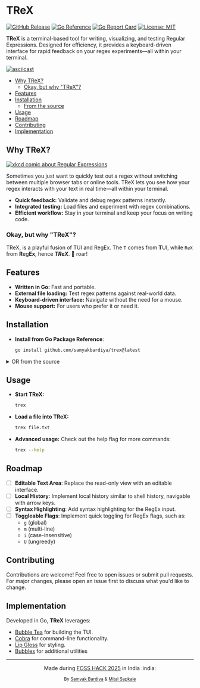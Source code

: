 <!-- markdownlint-disable MD033 -->
<!-- marksman:disable MD033 -->

# TReX

<!-- markdownlint-disable MD013 -->
<p>
  <a href="https://github.com/samyakbardiya/trex/releases"><img src="https://img.shields.io/github/v/release/samyakbardiya/trex" alt="GitHub Release"></a>
  <a href="https://pkg.go.dev/github.com/samyakbardiya/trex"><img src="https://pkg.go.dev/badge/github.com/samyakbardiya/trex.svg" alt="Go Reference"></a>
  <a href="https://goreportcard.com/report/github.com/samyakbardiya/trex"><img src="https://goreportcard.com/badge/github.com/samyakbardiya/trex" alt="Go Report Card"></a>
  <a href="./LICENSE"><img src="https://img.shields.io/badge/License-MIT-yellow.svg" alt="License: MIT"></a>
</p>
<!-- markdownlint-enable MD013 -->

**TReX** is a terminal-based tool for writing, visualizing, and testing Regular
Expressions. Designed for efficiency, it provides a keyboard-driven interface
for rapid feedback on your regex experiments—all within your terminal.

[![asciicast](https://asciinema.org/a/704948.svg)](https://asciinema.org/a/704948)

<!-- markdownlint-disable MD004 -->
<!-- markdownlint-disable MD007 -->

<!-- toc -->

- [Why TReX?](#why-trex)
  * [Okay, but why "TReX"?](#okay-but-why-trex)
- [Features](#features)
- [Installation](#installation)
  * [From the source](#from-the-source)
- [Usage](#usage)
- [Roadmap](#roadmap)
- [Contributing](#contributing)
- [Implementation](#implementation)

<!-- tocstop -->

<!-- markdownlint-enable MD004 -->
<!-- markdownlint-enable MD007 -->

## Why TReX?

[![xkcd comic about Regular Expressions](https://imgs.xkcd.com/comics/regular_expressions.png)](https://xkcd.com/208)

Sometimes you just want to quickly test out a regex without switching between
multiple browser tabs or online tools. TReX lets you see how your regex
interacts with your text in real time—all within your terminal.

- **Quick feedback:** Validate and debug regex patterns instantly.
- **Integrated testing:** Load files and experiment with regex combinations.
- **Efficient workflow:** Stay in your terminal and keep your focus on writing code.

### Okay, but why "TReX"?

TReX, is a playful fusion of TUI and RegEx.
The `T` comes from **T**UI, while `ReX` from **R**eg**Ex**, hence **_TReX_**.
:t-rex: roar!

## Features

- **Written in Go:** Fast and portable.
- **External file loading:** Test regex patterns against real-world data.
- **Keyboard-driven interface:** Navigate without the need for a mouse.
- **Mouse support:** For users who prefer it or need it.

## Installation

- **Install from Go Package Reference**:

  ```sh
  go install github.com/samyakbardiya/trex@latest
  ```

<details>
  <summary>OR from the source</summary>

### From the source

- **Clone the repository:**

  ```sh
  git clone https://github.com/samyakbardiya/trex.git
  cd trex
  ```

- **Build the application:**

  ```sh
  go install
  go build
  ```

  - **_Optionally_, you can copy the binary to your `PATH`:**

    ```sh
    cp ./trex ~/.local/bin
    ```

- **Verify the installation:**

  ```sh
  ./trex --version
  ```

</details>

## Usage

- **Start TReX:**

  ```sh
  trex
  ```

- **Load a file into TReX:**

  ```sh
  trex file.txt
  ```

- **Advanced usage:** Check out the help flag for more commands:

  ```sh
  trex --help
  ```

## Roadmap

- [ ] **Editable Text Area**: Replace the read-only view with an editable interface.
- [ ] **Local History**: Implement local history similar to shell history,
      navigable with arrow keys.
- [ ] **Syntax Highlighting**: Add syntax highlighting for the RegEx input.
- [ ] **Toggleable Flags**: Implement quick toggling for RegEx flags, such as:
  - `g` (global)
  - `m` (multi-line)
  - `i` (case-insensitive)
  - `U` (ungreedy)

## Contributing

Contributions are welcome! Feel free to open issues or submit pull requests.
For major changes, please open an issue first to discuss what you'd like to
change.

## Implementation

Developed in Go, **TReX** leverages:

- [Bubble Tea](https://github.com/charmbracelet/bubbletea) for building the TUI.
- [Cobra](https://github.com/spf13/cobra) for command-line functionality.
- [Lip Gloss](https://github.com/charmbracelet/lipgloss) for styling.
- [Bubbles](https://github.com/charmbracelet/bubbles) for additional utilities

---

<p align="center">
  Made during
  <a href="https://fossunited.org/fosshack/2025">FOSS HACK 2025</a>
  in India :india:
</p>

<p align="center">
  <sup>
    By
    <a href="https://links.samyakbardiya.dev">Samyak Bardiya</a>
    &amp;
    <a href="https://github.com/mitalrs">Mital Sapkale</a>
  </sup>
</p>
